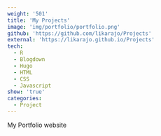 ```yaml
---
weight: '501'
title: 'My Projects'
image: 'img/portfolio/portfolio.png'
github: 'https://github.com/likarajo/Projects'
external: 'https://likarajo.github.io/Projects'
tech:
  - R
  - Blogdown
  - Hugo
  - HTML
  - CSS
  - Javascript
show: 'true'
categories:
  - Project
---
```


My Portfolio website